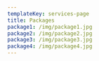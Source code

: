```yaml
---
templateKey: services-page
title: Packages
package1: /img/package1.jpg
package2: /img/package2.jpg
package3: /img/package3.jpg
package4: /img/package4.jpg
---
```

 